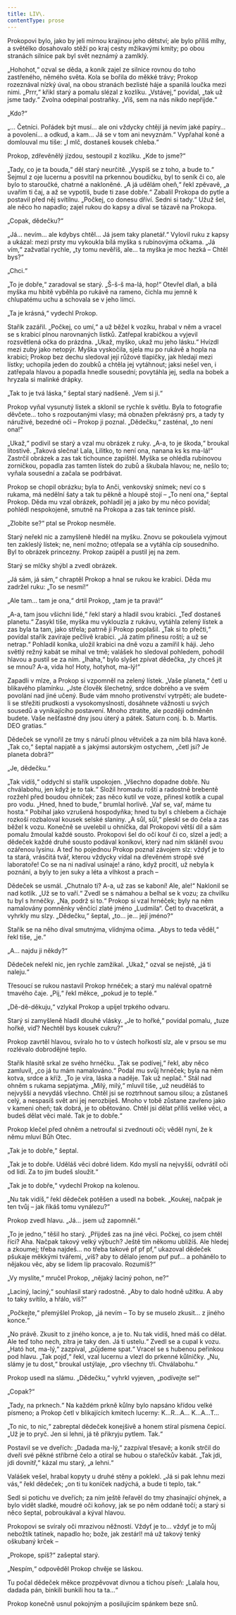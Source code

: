 ```yaml
---
title: LIV\.
contentType: prose
---
```


<section>

Prokopovi bylo, jako by jeli mírnou krajinou jeho dětství; ale bylo příliš mlhy, a světélko dosahovalo stěží po kraj cesty mžikavými kmity; po obou stranách silnice pak byl svět neznámý a zamlklý.

„Hohohot,“ ozval se děda, a koník zajel ze silnice rovnou do toho zastřeného, němého světa. Kola se bořila do měkké trávy; Prokop rozeznával nízký úval, na obou stranách bezlisté háje a spanilá loučka mezi nimi. „Prrr,“ křikl starý a pomalu slézal z kozlíku. „Vstávej,“ povídal, „tak už jsme tady.“ Zvolna odepínal postraňky. „Víš, sem na nás nikdo nepřijde.“

„Kdo?“

„… Četníci. Pořádek být musí… ale oni vždycky chtějí já nevím jaké papíry… a povolení… a odkud, a kam… Já se v tom ani nevyznám.“ Vypřahal koně a domlouval mu tiše: „I mlč, dostaneš kousek chleba.“

Prokop, zdřevěnělý jízdou, sestoupil z kozlíku. „Kde to jsme?“

„Tady, co je ta bouda,“ děl starý neurčitě. „Vyspíš se z toho, a bude to.“ Sejmul z oje lucernu a posvítil na prkennou boudičku, byl to seník či co, ale bylo to staroučké, chatrné a nakloněné. „A já udělám oheň,“ řekl zpěvavě, „a uvařím ti čaj, a až se vypotíš, bude ti zase dobře.“ Zabalil Prokopa do pytle a postavil před něj svítilnu. „Počkej, co donesu dříví. Sedni si tady.“ Užuž šel, ale něco ho napadlo; zajel rukou do kapsy a díval se tázavě na Prokopa.

„Copak, dědečku?“

„Já… nevím… ale kdybys chtěl… Já jsem taky planetář.“ Vylovil ruku z kapsy a ukázal: mezi prsty mu vykoukla bílá myška s rubínovýma očkama. „Já vím,“ zažvatlal rychle, „ty tomu nevěříš, ale… ta myška je moc hezká – Chtěl bys?“

„Chci.“

„To je dobře,“ zaradoval se starý. „Š-š-š ma-lá, hop!“ Otevřel dlaň, a bílá myška mu hbitě vyběhla po rukávě na rameno, čichla mu jemně k chlupatému uchu a schovala se v jeho límci.

„Ta je krásná,“ vydechl Prokop.

Stařík zazářil. „Počkej, co umí,“ a už běžel k vozíku, hrabal v něm a vracel se s krabicí plnou narovnaných lístků. Zatřepal krabičkou a vyjevil rozsvětlená očka do prázdna. „Ukaž, myško, ukaž mu jeho lásku.“ Hvízdl mezi zuby jako netopýr. Myška vyskočila, sjela mu po rukávě a hopla na krabici; Prokop bez dechu sledoval její růžové tlapičky, jak hledají mezi lístky; uchopila jeden do zoubků a chtěla jej vytáhnout; jaksi nešel ven, i zatřepala hlavou a popadla hnedle sousední; povytáhla jej, sedla na bobek a hryzala si malinké drápky.

„Tak to je tvá láska,“ šeptal starý nadšeně. „Vem si ji.“

Prokop vyňal vysunutý lístek a sklonil se rychle k světlu. Byla to fotografie děvčete… toho s rozpoutanými vlasy; má obnažen překrásný prs, a tady ty náruživé, bezedné oči – Prokop ji poznal. „Dědečku,“ zasténal, „to není ona!“

„Ukaž,“ podivil se starý a vzal mu obrázek z ruky. „A-a, to je škoda,“ broukal lítostivě. „Taková slečna! Lala, Lilitko, to není ona, nanana ks ks ma-lá!“ Zastrčil obrázek a zas tak tichounce zapištěl. Myška se ohlédla rubínovou zorničkou, popadla zas tamten lístek do zubů a škubala hlavou; ne, nešlo to; vyňala sousední a začala se podrbávat.

Prokop se chopil obrázku; byla to Anči, venkovský snímek; neví co s rukama, má nedělní šaty a tak tu pěkně a hloupě stojí – „To není ona,“ šeptal Prokop. Děda mu vzal obrázek, pohladil jej a jako by mu něco povídal; pohlédl nespokojeně, smutně na Prokopa a zas tak tenince pískl.

„Zlobíte se?“ ptal se Prokop nesměle.

Starý neřekl nic a zamyšleně hleděl na myšku. Znovu se pokoušela vyjmout ten zakleslý lístek; ne, není možno; otřepala se a vytáhla cíp sousedního. Byl to obrázek princezny. Prokop zaúpěl a pustil jej na zem.

Starý se mlčky shýbl a zvedl obrázek.

„Já sám, já sám,“ chraptěl Prokop a hnal se rukou ke krabici. Děda mu zadržel ruku: „To se nesmí!“

„Ale tam… tam je ona,“ drtil Prokop, „tam je ta pravá!“

„A-a, tam jsou všichni lidé,“ řekl starý a hladil svou krabici. „Teď dostaneš planetu.“ Zasykl tiše, myška mu vyklouzla z rukávu, vytáhla zelený lístek a zas byla ta tam, jako střela; patrně ji Prokop poplašil. „Tak si to přečti,“ povídal stařík zavíraje pečlivě krabici. „Já zatím přinesu roští; a už se netrap.“ Pohladil koníka, uložil krabici na dně vozu a zamířil k háji. Jeho světlý režný kabát se mihal ve tmě; valášek ho sledoval pohledem, pohodil hlavou a pustil se za ním. „Ihaha,“ bylo slyšet zpívat dědečka, „ty chceš jít se mnou? A-a, vida ho! Hoty, hotyhot, ma-lý!“

Zapadli v mlze, a Prokop si vzpomněl na zelený lístek. „Vaše planeta,“ četl u blikavého plamínku. „Jste člověk šlechetný, srdce dobrého a ve svém povolání nad jiné učený. Bude vám mnoho protivenství vytrpěti; ale budete-li se střežiti prudkosti a vysokomyslnosti, dosáhnete vážnosti u svých sousedů a vynikajícího postavení. Mnoho ztratíte, ale později odměněn budete. Vaše nešťastné dny jsou úterý a pátek. Saturn conj. b. b. Martis. DEO gratias.“

Dědeček se vynořil ze tmy s náručí plnou větviček a za ním bílá hlava koně. „Tak co,“ šeptal napjatě a s jakýmsi autorským ostychem, „četl jsi? Je planeta dobrá?“

„Je, dědečku.“

„Tak vidíš,“ oddychl si stařík uspokojen. „Všechno dopadne dobře. Nu chválabohu, jen když je to tak.“ Složil hromadu roští a radostně brebentě rozžehl před boudou ohníček; zas něco kutil ve voze, přinesl kotlík a cupal pro vodu. „Hned, hned to bude,“ brumlal horlivě. „Vař se, vař, máme tu hosta.“ Pobíhal jako vzrušená hospodyňka; hned tu byl s chlebem a čichaje rozkoší rozbaloval kousek selské slaniny. „A sůl, sůl,“ pleskl se do čela a zas běžel k vozu. Konečně se uvelebil u ohníčka, dal Prokopovi větší díl a sám pomalu žmoulal každé sousto. Prokopovi šel do očí kouř či co, slzel a jedl; a dědeček každé druhé sousto podával koníkovi, který nad ním skláněl svou ozářenou lysinu. A teď ho pojednou Prokop poznal závojem slz: vždyť je to ta stará, vrásčitá tvář, kterou vždycky vídal na dřevěném stropě své laboratoře! Co se na ni nadíval usínaje! a ráno, když procitl, už nebyla k poznání, a byly to jen suky a léta a vlhkost a prach –

Dědeček se usmál. „Chutnalo ti? A-a, už zas se kaboní! Ale, ale!“ Naklonil se nad kotlík. „Už se to vaří.“ Zvedl se s námahou a belhal se k vozu; za chvilku tu byl s hrnéčky. „Na, podrž si to.“ Prokop si vzal hrnéček; byly na něm namalovány pomněnky věnčící zlaté jméno „Ludmila“. Četl to dvacetkrát, a vyhrkly mu slzy. „Dědečku,“ šeptal, „to… je… její jméno?“

Stařík se na něho díval smutnýma, vlídnýma očima. „Abys to teda věděl,“ řekl tiše, „je.“

„A… najdu ji někdy?“

Dědeček neřekl nic, jen rychle zamžikal. „Ukaž,“ ozval se nejistě, „já ti naleju.“

Třesoucí se rukou nastavil Prokop hrnéček; a starý mu naléval opatrně tmavého čaje. „Pij,“ řekl měkce, „pokud je to teplé.“

„Dě-dě-děkuju,“ vzlykal Prokop a upíjel trpkého odvaru.

Starý si zamyšleně hladil dlouhé vlásky. „Je to hořké,“ povídal pomalu, „tuze hořké, viď? Nechtěl bys kousek cukru?“

Prokop zavrtěl hlavou, svíralo ho to v ústech hořkostí slz, ale v prsou se mu rozlévalo dobrodějné teplo.

Stařík hlasitě srkal ze svého hrnéčku. „Tak se podívej,“ řekl, aby něco zamluvil, „co já tu mám namalováno.“ Podal mu svůj hrnéček; byla na něm kotva, srdce a kříž. „To je víra, láska a naděje. Tak už neplač.“ Stál nad ohněm s rukama sepjatýma. „Milý, milý,“ mluvil tiše, „už neuděláš to nejvyšší a nevydáš všechno. Chtěl jsi se roztrhnout samou silou; a zůstaneš celý, a nespasíš svět ani jej nerozbiješ. Mnoho v tobě zůstane zavřeno jako v kameni oheň; tak dobrá, je to obětováno. Chtěl jsi dělat příliš veliké věci, a budeš dělat věci malé. Tak je to dobře.“

Prokop klečel před ohněm a netroufal si zvednouti oči; věděl nyní, že k němu mluví Bůh Otec.

„Tak je to dobře,“ šeptal.

„Tak je to dobře. Uděláš věci dobré lidem. Kdo myslí na nejvyšší, odvrátil oči od lidí. Za to jim budeš sloužit.“

„Tak je to dobře,“ vydechl Prokop na kolenou.

„Nu tak vidíš,“ řekl dědeček potěšen a usedl na bobek. „Koukej, načpak je ten tvůj – jak říkáš tomu vynálezu?“

Prokop zvedl hlavu. „Já… jsem už zapomněl.“

„To je jedno,“ těšil ho starý. „Přijdeš zas na jiné věci. Počkej, co jsem chtěl říci? Aha. Načpak takový velký výbuch? Ještě tím někomu ublížíš. Ale hledej a zkoumej; třeba najdeš… no třeba takové pf pf pf,“ ukazoval dědeček pšukaje měkkými tvářemi, „víš? aby to dělalo jenom puf puf… a pohánělo to nějakou věc, aby se lidem líp pracovalo. Rozumíš?“

„Vy myslíte,“ mručel Prokop, „nějaký laciný pohon, ne?“

„Laciný, laciný,“ souhlasil starý radostně. „Aby to dalo hodně užitku. A aby to taky svítilo, a hřálo, víš?“

„Počkejte,“ přemýšlel Prokop, „já nevím – To by se muselo zkusit… z jiného konce.“

„No právě. Zkusit to z jiného konce, a je to. Nu tak vidíš, hned máš co dělat. Ale teď toho nech, zítra je taky den. Já ti ustelu.“ Zvedl se a cupal k vozu. „Ható hot, ma-lý,“ zazpíval, „půjdeme spat.“ Vracel se s hubenou peřinkou pod hlavu. „Tak pojď,“ řekl, vzal lucernu a vlezl do prkenné kůlničky. „Nu, slámy je tu dost,“ broukal ustýlaje, „pro všechny tři. Chválabohu.“

Prokop usedl na slámu. „Dědečku,“ vyhrkl vyjeven, „podívejte se!“

„Copak?“

„Tady, na prknech.“ Na každém prkně kůlny bylo napsáno křídou velké písmeno; a Prokop četl v blikajících kmitech lucerny: K…R…A… K…A…T…

„To nic, to nic,“ zabreptal dědeček konejšivě a honem stíral písmena čepicí. „Už je to pryč. Jen si lehni, já tě přikryju pytlem. Tak.“

Postavil se ve dveřích: „Dadada ma-lý,“ zazpíval třesavě; a koník strčil do dveří své pěkné stříbrné čelo a otíral se hubou o stařečkův kabát. „Tak jdi, jdi dovnitř,“ kázal mu starý, „a lehni.“

Valášek vešel, hrabal kopyty u druhé stěny a poklekl. „Já si pak lehnu mezi vás,“ řekl dědeček; „on ti tu koníček nadýchá, a bude ti teplo, tak.“

Sedl si potichu ve dveřích; za ním ještě řeřavěl do tmy zhasínající ohýnek, a bylo vidět sladké, moudré oči koňovy, jak se po něm oddaně točí; a starý si něco šeptal, pobroukával a kýval hlavou.

Prokopovi se svíraly oči mrazivou něžností. Vždyť je to… vždyť je to můj nebožtík tatínek, napadlo ho; bože, jak zestárl! má už takový tenký oškubaný krček –

„Prokope, spíš?“ zašeptal starý.

„Nespím,“ odpověděl Prokop chvěje se láskou.

Tu počal dědeček měkce prozpěvovat divnou a tichou píseň: „Lalala hou, dadada pán, binkili bunkili hou ta ta…“

Prokop konečně usnul pokojným a posilujícím spánkem beze snů.

</section>

[^1]: Brizance (franc.) – tříštivost. _Pozn. red_.

[^2]: Ve velkém. _Pozn. red_.

[^3]: Kupředu! _Pozn. red_.

[^4]: Ulstr – těžký zimní kabát. _Pozn. red_.

[^5]: Frýzek – vlys. _Pozn. red_.

[^6]: Překlad O. Vaňorného (1921).

[^7]: Amence (lat.) – zmatenost. _Pozn. red_.

[^8]: Divinace (lat.) – tušení, předvídání. _Pozn. red_.

[^9]: Kybelé, podle řecké mytologie maloasijská „velká matka bohů“, matka veškerého života. _Pozn. red_.

[^10]: L. Buchner (1824–1899) – něm. lékař a filozof s radikálně materialistickými názory. _Pozn. red_.

[^11]: Bootes (lat.) – souhvězdí Pastýře. _Pozn. red_.

[^12]: Ženerózní /generózní (franc.) – šlechetný. _Pozn. red_.

[^13]: Očekávám tě, P. S. Pozor, K. dorazil z Hamburku… _Pozn. red_.

[^14]: Jinak na to K. přijde. _Pozn. red_.

[^15]: „Jednomu jest vznešenou, nebeskou bohyní, druhému vydatnou krávou, která mu dává mléko.“ Schillerův epigram, překlad O. Vaňorný. _Pozn. red_.

[^16]: Nauen – německé město, v němž byla r. 1906 založena nejstarší německá radiostanice. _Pozn. red._

[^17]: Makao /macao – karetní hra. _Pozn. red_.

[^18]: Aiás – hrdina Homérovy Iliady, nejvyšší a nejsilnější ze všech Achájců. _Pozn. red_.

[^19]: Laissez-passer (franc.) – propustka. _Pozn. red_.

[^20]: Chaise longue (franc.) – lehátko. _Pozn. red_.

[^21]: Želví polévka. _Pozn. red_.

[^22]: Bej / beg (tur.) – islámský panovník, později nižší hodnostář či úředník. _Pozn. red_.

[^23]: Galop (franc.) – klus. _Pozn. red_.

[^24]: Fraktura femoris (lat.) – zlomenina stehenní kosti. _Pozn. red_.

[^25]: Swedenborg, Imanuel (1688–1772) – švéd. přírodovědec, známý mj. svými teozofickými vizemi. _Pozn. red_.

[^26]: Cousine (franc.) – bratranec. _Pozn. red_.

[^27]: Můj strýc. _Pozn. red_.

[^28]: Velký umělec. _Pozn. red_.

[^29]: Učitel tance. _Pozn. red_.

[^30]: Elože (řec.) – chvalořeč, pochvala. _Pozn. red_.

[^31]: To je hloupé. _Pozn. red_.

[^32]: Kakemono (jap.) – svitkový závěsný obraz. _Pozn. red_.

[^33]: Konfinace – úřední příkaz k pobytu na určeném místě, omezení volného pohybu. _Pozn. red_.

[^34]: Inkulpace – obvinění. _Pozn. red_.

[^35]: Dernier cri (franc.) – dosl. poslední výkřik. _Pozn. red_.

[^36]: Komtur (franc.) – vyšší hodnostář rytířského řádu. _Pozn. red_.

[^37]: Dreadnought (angl.) – pův. název bitevní lodi (Ničeho se neboj), obecné označení pro takový typ lodí. _Pozn. red_.

[^38]: Velmi laskavý. _Pozn. red_.

[^39]: Bunčuk (tur.) – vojenský odznak (žerď s koňským ohonem). _Pozn. red_.

[^40]: Extra statum (lat.) – mimo stav, mimořádně. _Pozn. red_.

[^41]: Sapér (franc.) – ženista. _Pozn. red_.

[^42]: Peignoir (franc.) – župan. _Pozn. red_.

[^43]: Kontribuce – peněžní dávky vymáhané okupační mocí na obyvatelstvu obsazeného území. _Pozn. red_.

[^44]: Tastr (něm.) – tlačítko, vypínač. _Pozn. red_.

[^45]: Sláva vítězství! _Pozn. red_.

[^46]: Mitrajéza (z franc. mitrailleuse) – palná zbraň, předchůdce kulometu. _Pozn. red_.
